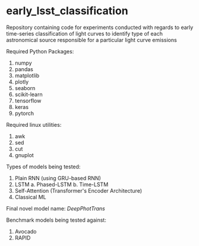 # early_lsst_classification
Repository containing code for experiments conducted with regards to early time-series classification of light curves to identify type of each astronomical source responsible for a particular light curve emissions

Required Python Packages:
1. numpy
2. pandas
3. matplotlib
4. plotly
5. seaborn
6. scikit-learn
7. tensorflow
8. keras
9. pytorch

Required linux utilities:
1. awk
2. sed
3. cut
4. gnuplot

Types of models being tested:

1. Plain RNN (using GRU-based RNN)
2. LSTM
   a. Phased-LSTM
   b. Time-LSTM
3. Self-Attention (Transformer's Encoder Architecture)
4. Classical ML

Final novel model name: *DeepPhotTrans*

Benchmark models being tested against:
1. Avocado
2. RAPID

